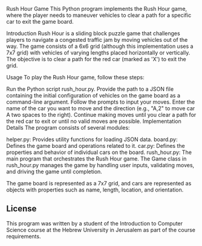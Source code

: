 
Rush Hour Game
This Python program implements the Rush Hour game, where the player needs to maneuver vehicles to clear a path for a specific car to exit the game board.

Introduction
Rush Hour is a sliding block puzzle game that challenges players to navigate a congested traffic jam by moving vehicles out of the way. The game consists of a 6x6 grid (although this implementation uses a 7x7 grid) with vehicles of varying lengths placed horizontally or vertically. The objective is to clear a path for the red car (marked as 'X') to exit the grid.

Usage
To play the Rush Hour game, follow these steps:

Run the Python script rush_hour.py.
Provide the path to a JSON file containing the initial configuration of vehicles on the game board as a command-line argument.
Follow the prompts to input your moves. Enter the name of the car you want to move and the direction (e.g., "A,2" to move car A two spaces to the right).
Continue making moves until you clear a path for the red car to exit or until no valid moves are possible.
Implementation Details
The program consists of several modules:

helper.py: Provides utility functions for loading JSON data.
board.py: Defines the game board and operations related to it.
car.py: Defines the properties and behavior of individual cars on the board.
rush_hour.py: The main program that orchestrates the Rush Hour game.
The Game class in rush_hour.py manages the game by handling user inputs, validating moves, and driving the game until completion.

The game board is represented as a 7x7 grid, and cars are represented as objects with properties such as name, length, location, and orientation.


## License

This program was written by a student of the Introduction to Computer Science course at the Hebrew University in Jerusalem as part of the course requirements.

